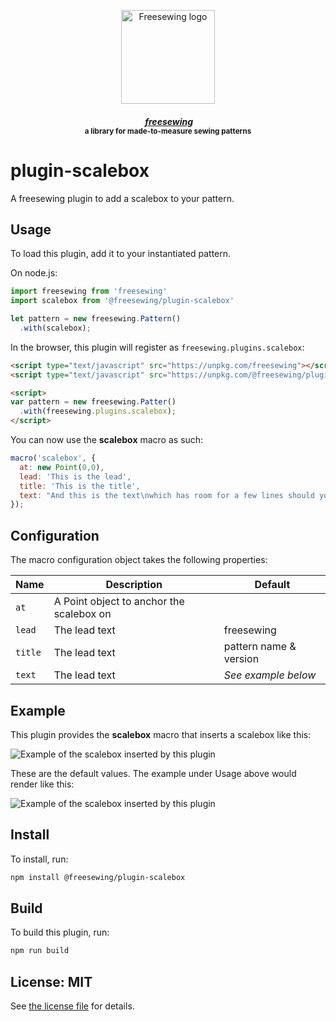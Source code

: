 <p align="center">
  <a title="Go to freesewing.org" href="https://freesewing.org/"><img src="https://freesewing.org/img/logo/black.svg" align="center" width="150px" alt="Freesewing logo"/></a>
</p>
<h4 align="center"><em>&nbsp;<a title="Go to freesewing.org" href="https://freesewing.org/">freesewing</a></em>
<br><sup>a library for made-to-measure sewing patterns</sup>
</h4>

# plugin-scalebox

A freesewing plugin to add a scalebox to your pattern.

## Usage

To load this plugin, add it to your instantiated pattern.

On node.js:

```js
import freesewing from 'freesewing'
import scalebox from '@freesewing/plugin-scalebox'

let pattern = new freesewing.Pattern()
  .with(scalebox);
```

In the browser, this plugin will register as `freesewing.plugins.scalebox`:

```html
<script type="text/javascript" src="https://unpkg.com/freesewing"></script>
<script type="text/javascript" src="https://unpkg.com/@freesewing/plugin-scalebox"></script>

<script>
var pattern = new freesewing.Patter()
  .with(freesewing.plugins.scalebox);
</script>
```

You can now use the **scalebox** macro as such:

```js
macro('scalebox', {
  at: new Point(0,0),
  lead: 'This is the lead',
  title: 'This is the title',
  text: "And this is the text\nwhich has room for a few lines should you\nfeel so inclined"
});
```

## Configuration

The macro configuration object takes the following properties:

Name     |  Description                                | Default
---------|---------------------------------------------|-------------------
`at`     |  A Point object to anchor the scalebox on   | 
`lead`   |  The lead text                              | freesewing 
`title`  |  The lead text                              | pattern name & version 
`text`   |  The lead text                              | *See example below*


## Example

This plugin provides the **scalebox** macro that inserts a scalebox like this:

![Example of the scalebox inserted by this plugin](https://github.com/freesewing/plugin-scalebox/raw/master/img/example.png)

These are the default values. The example under Usage above would render like this:

![Example of the scalebox inserted by this plugin](https://github.com/freesewing/plugin-scalebox/raw/master/img/custom.png)

## Install

To install, run:

```sh
npm install @freesewing/plugin-scalebox
```

## Build

To build this plugin, run:

```sh
npm run build
```

## License: MIT

See [the license file](https://github.com/freesewing/plugin-theme/blob/master/LICENSE)
for details.
